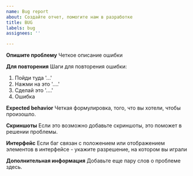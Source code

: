 ```yaml
---
name: Bug report
about: Создайте отчет, помогите нам в разработке
title: BUG
labels: bug
assignees: ''

---
```


**Опишите проблему**
Четкое описание ошибки

**Для повторения**
Шаги для повторения ошибки:
1. Пойди туда '...'
2. Нажми на это '....'
3. Сделай это '....'
4. Ошибка

**Expected behavior**
Четкая формулировка, того, что вы хотели, чтобы произошло.

**Скриншоты**
Если это возможно добавьте скриншоты, это поможет в решении проблемы.

**Интерфейс**
Если баг связан с положением или отображением элементов в интерфейсе - укажите разрешение, на котором вы играли

**Дополнительная информация**
Добавьте еще пару слов о проблеме здесь.
